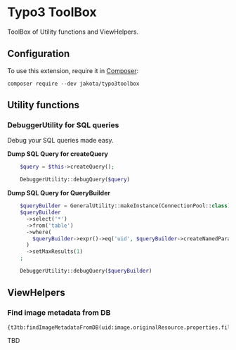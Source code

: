 # Typo3 ToolBox

ToolBox of Utility functions and ViewHelpers.

## Configuration

To use this extension, require it in [Composer](https://getcomposer.org/):

```Shell
composer require --dev jakota/typo3toolbox
```

## Utility functions

### DebuggerUtility for SQL queries

Debug your SQL queries made easy.

**Dump SQL Query for createQuery**

```PHP
    $query = $this->createQuery();

    DebuggerUtility::debugQuery($query)
```

**Dump SQL Query for QueryBuilder**

```PHP
    $queryBuilder = GeneralUtility::makeInstance(ConnectionPool::class)->getConnectionForTable('table')->createQueryBuilder();
    $queryBuilder
      ->select('*')
      ->from('table')
      ->where(
        $queryBuilder->expr()->eq('uid', $queryBuilder->createNamedParameter(123)),
      )
      ->setMaxResults(1)
    ;

    DebuggerUtility::debugQuery($queryBuilder)
```

## ViewHelpers

### Find image metadata from DB

```Code
{t3tb:findImageMetadataFromDB(uid:image.originalResource.properties.file,language:image.originalResource.properties.sys_language_uid)}
```

TBD
